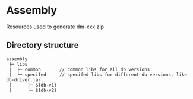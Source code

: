 # Assembly

Resources used to generate dm-xxx.zip

## Directory structure

```
assembly
 ├─ libs
 |  ├─ common       // common libs for all db versions
 |  └─ specifed     // specifed libs for different db versions, like db-driver.jar
 |      ├─ ${db-v1}
 |      └─ ${db-v2}
```
